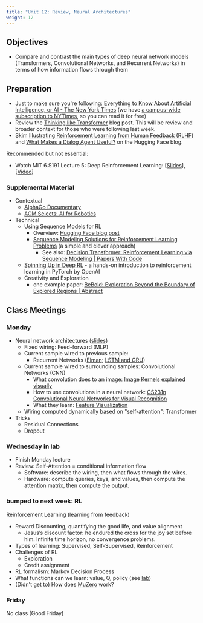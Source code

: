 ```yaml
---
title: "Unit 12: Review, Neural Architectures"
weight: 12
---
```


## Objectives

- Compare and contrast the main types of deep neural network models (Transformers, Convolutional Networks, and Recurrent Networks) in terms of how information flows through them

## Preparation

- Just to make sure you're following: [Everything to Know About Artificial Intelligence, or AI - The New York Times](https://www.nytimes.com/article/ai-artificial-intelligence-chatbot.html) (we have [a campus-wide subscription to NYTimes](https://library.calvin.edu/content/blog/9768), so you can read it for free)
- Review the [Thinking like Transformer](https://srush.github.io/raspy/) blog post. This will be review and broader context for those who were following last week.
- Skim [Illustrating Reinforcement Learning from Human Feedback (RLHF)](https://huggingface.co/blog/rlhf) and [What Makes a Dialog Agent Useful?](https://huggingface.co/blog/dialog-agents) on the Hugging Face blog.


Recommended but not essential:

- Watch MIT 6.S191 Lecture 5: Deep Reinforcement Learning: \[[Slides](http://introtodeeplearning.com/2021/slides/6S191_MIT_DeepLearning_L5.pdf)\], \[[Video](https://www.youtube.com/watch?v=93M1l_nrhpQ&list=PLtBw6njQRU-rwp5__7C0oIVt26ZgjG9NI&index=6)\]


### Supplemental Material

- Contextual
  - [AlphaGo Documentary](https://www.youtube.com/watch?v=WXuK6gekU1Y)
  - [ACM Selects: AI for Robotics](https://selects.acm.org/selections/ai-for-robotics)
- Technical
  - Using Sequence Models for RL
    - Overview: [Hugging Face blog post](https://huggingface.co/blog/decision-transformers)
    - [Sequence Modeling Solutions for Reinforcement Learning Problems](https://bair.berkeley.edu/blog/2021/11/19/trajectory-transformer/) (a simple and clever approach)
      - See also: [Decision Transformer: Reinforcement Learning via Sequence Modeling | Papers With Code](https://paperswithcode.com/paper/decision-transformer-reinforcement-learning?from=n11)
  - [Spinning Up in Deep RL](https://spinningup.openai.com/en/latest/) - a hands-on introduction to reinforcement learning in PyTorch by OpenAI
  - Creativity and Exploration
    - one example paper: [BeBold: Exploration Beyond the Boundary of Explored Regions | Abstract](https://arxiv.org/abs/2012.08621)


## Class Meetings

### Monday

- Neural network architectures ([slides](/slides/w12/w12-nn-arch.html))
  - Fixed wiring: Feed-forward (MLP)
  - Current sample wired to previous sample:
    - Recurrent Networks ([Elman](https://en.wikipedia.org/wiki/Recurrent_neural_network#Architectures); [LSTM and GRU](http://colah.github.io/posts/2015-08-Understanding-LSTMs/))
  - Current sample wired to surrounding samples: Convolutional Networks (CNN)
    - What convolution does to an image: [Image Kernels explained visually](https://setosa.io/ev/image-kernels/)
    - How to use convolutions in a neural network: [CS231n Convolutional Neural Networks for Visual Recognition](https://cs231n.github.io/convolutional-networks/)
    - What they learn: [Feature Visualization](https://distill.pub/2017/feature-visualization/)
  - Wiring computed dynamically based on "self-attention": Transformer
- Tricks
  - Residual Connections
  - Dropout

### Wednesday in lab

- Finish Monday lecture
- Review: Self-Attention = conditional information flow
  - Software: describe the wiring, then what flows through the wires.
  - Hardware: compute queries, keys, and values, then compute the attention matrix, then compute the output.


### bumped to next week: RL

Reinforcement Learning (learning from feedback)

- Reward Discounting, quantifying the good life, and value alignment
  - Jesus’s discount factor: he endured the cross for the joy set before him. Infinite time horizon, no convergence problems.
- Types of learning: Supervised, Self-Supervised, Reinforcement
- Challenges of RL
  - Exploration
  - Credit assignment
- RL formalism: Markov Decision Process
- What functions can we learn: value, Q, policy (see [lab](lab/))
- (Didn't get to) How does [MuZero](https://deepmind.com/blog/article/muzero-mastering-go-chess-shogi-and-atari-without-rules) work?

### Friday

No class (Good Friday)